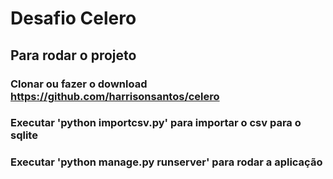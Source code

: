 # Desafio Celero
## Para rodar o projeto
### Clonar ou fazer o download https://github.com/harrisonsantos/celero
### Executar 'python importcsv.py' para importar o csv para o sqlite
### Executar 'python manage.py runserver' para rodar a aplicação
